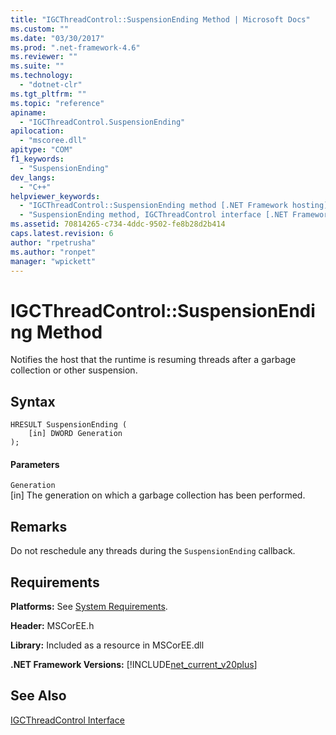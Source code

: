 ```yaml
---
title: "IGCThreadControl::SuspensionEnding Method | Microsoft Docs"
ms.custom: ""
ms.date: "03/30/2017"
ms.prod: ".net-framework-4.6"
ms.reviewer: ""
ms.suite: ""
ms.technology: 
  - "dotnet-clr"
ms.tgt_pltfrm: ""
ms.topic: "reference"
apiname: 
  - "IGCThreadControl.SuspensionEnding"
apilocation: 
  - "mscoree.dll"
apitype: "COM"
f1_keywords: 
  - "SuspensionEnding"
dev_langs: 
  - "C++"
helpviewer_keywords: 
  - "IGCThreadControl::SuspensionEnding method [.NET Framework hosting]"
  - "SuspensionEnding method, IGCThreadControl interface [.NET Framework hosting]"
ms.assetid: 70814265-c734-4ddc-9502-fe8b28d2b414
caps.latest.revision: 6
author: "rpetrusha"
ms.author: "ronpet"
manager: "wpickett"
---
```

# IGCThreadControl::SuspensionEnding Method
Notifies the host that the runtime is resuming threads after a garbage collection or other suspension.  
  
## Syntax  
  
```  
HRESULT SuspensionEnding (  
    [in] DWORD Generation  
);  
```  
  
#### Parameters  
 `Generation`  
 [in] The generation on which a garbage collection has been performed.  
  
## Remarks  
 Do not reschedule any threads during the `SuspensionEnding` callback.  
  
## Requirements  
 **Platforms:** See [System Requirements](../../../../docs/framework/getting-started/system-requirements.md).  
  
 **Header:** MSCorEE.h  
  
 **Library:** Included as a resource in MSCorEE.dll  
  
 **.NET Framework Versions:** [!INCLUDE[net_current_v20plus](../../../../includes/net-current-v20plus-md.md)]  
  
## See Also  
 [IGCThreadControl Interface](../../../../docs/framework/unmanaged-api/hosting/igcthreadcontrol-interface.md)